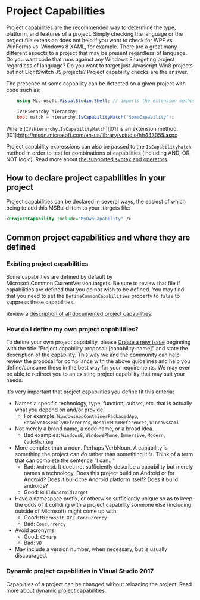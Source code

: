 ﻿Project Capabilities
====================

Project capabilities are the recommended way to determine the type, platform,
and features of a project. Simply checking the language or the project
file extension does not help if you want to check for WPF vs. WinForms
vs. Windows 8 XAML, for example. There are a great many different aspects
to a project that may be present regardless of language. Do you want code
that runs against any Windows 8 targeting project regardless of language?
Do you want to target just Javascript Win8 projects but not LightSwitch
JS projects? Project capability checks are the answer.

The presence of some capability can be detected on a given project with
code such as:

```csharp
    using Microsoft.VisualStudio.Shell; // imports the extension method

    IVsHierarchy hierarchy;
    bool match = hierarchy.IsCapabilityMatch("SomeCapability");
```

Where [`IVsHierarchy.IsCapabilityMatch`][l01] is an extension method.
[l01]:http://msdn.microsoft.com/en-us/library/vstudio/hh443055.aspx

Project capability expressions can also be passed to the `IsCapabilityMatch`
method in order to test for combinations of capabilities (including
AND, OR, NOT logic). Read more about [the supported syntax and
operators](http://msdn.microsoft.com/en-us/library/vstudio/microsoft.visualstudio.shell.interop.ivsbooleansymbolexpressionevaluator.evaluateexpression.aspx).

How to declare project capabilities in your project
---------------------------------------------------

Project capabilities can be declared in several ways, the easiest of which
being to add this MSBuild item to your .targets file:

```xml
<ProjectCapability Include="MyOwnCapability" />
```

Common project capabilities and where they are defined
------------------------------------------------------

### Existing project capabilities

Some capabilities are defined by default by Microsoft.Common.CurrentVersion.targets.
Be sure to review that file if capabilities are defined that you do not wish
to be defined. You may find that you need to set the `DefineCommonCapabilities`
property to `false` to suppress these capabilities.

Review a [description of all documented project capabilities](project_capabilities.md).

### How do I define my own project capabilities?
    
To define your own project capability, please [Create a new issue][NewIssue]
beginning with the title "Project capability proposal: [capability-name]"
and state the description of the capability. This way we and the community
can help review the proposal for compliance with the above guidelines
and help you define/consume these in the best way for your requirements.
We may even be able to redirect you to an existing project capability
that may suit your needs.

It's very important that project capabilities you define fit this criteria:

- Names a specific technology, type, function, subset, etc. that is actually 
  what you depend on and/or provide. 
  - For example: `WindowsAppContainerPackagedApp`, `ResolveAssemblyReferences`, 
    `ResolveComReferences`, `WindowsXaml`
- Not merely a brand name, a code name, or a broad idea.
  - Bad examples: `Windows8`, `WindowsPhone`, `Immersive`, `Modern`, 
    `CodeSharing`
- More complex than a noun. Perhaps VerbNoun. A capability is something the 
  project can *do* rather than something it *is*. Think of a term that can 
  complete the sentence "I can…"
  - Bad: `Android`. It does not sufficiently describe a capability but merely 
    names a technology. Does this project build on Android or for Android? 
    Does it build the Android platform itself? Does it build androids?
  - Good: `BuildAndroidTarget`
- Have a namespace prefix, or otherwise sufficiently unique so as to keep the 
  odds of it colliding with a project capability someone else (including 
  outside of Microsoft) might come up with.
  - Good: `Microsoft.XYZ.Concurrency`
  - Bad: `Concurrency`
- Avoid acronyms: 
  - Good: `CSharp`
  - Bad: `VB`
- May include a version number, when necessary, but is usually discouraged.

### Dynamic project capabilities in Visual Studio 2017

Capablities of a project can be changed without reloading the project.
Read more about [dynamic project capabilities](dynamicCapabilities.md).

 [NewIssue]: https://github.com/Microsoft/VSProjectSystem/issues/new
 
